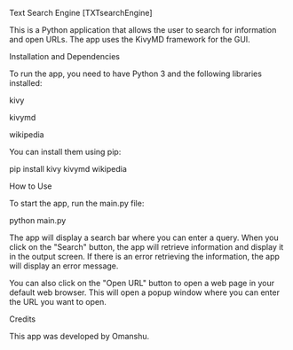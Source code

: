 Text Search Engine [TXTsearchEngine]

This is a Python application that allows the user to search for information and open URLs. The app uses the KivyMD framework for the GUI.

Installation and Dependencies

To run the app, you need to have Python 3 and the following libraries installed:

kivy

kivymd

wikipedia

You can install them using pip:


pip install kivy kivymd wikipedia

How to Use

To start the app, run the main.py file:

python main.py

The app will display a search bar where you can enter a query. When you click on the "Search" button, the app will retrieve information and display it in the output screen. If there is an error retrieving the information, the app will display an error message.

You can also click on the "Open URL" button to open a web page in your default web browser. This will open a popup window where you can enter the URL you want to open.

Credits

This app was developed by Omanshu.

